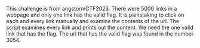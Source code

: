 This challenge is from angstormCTF2023. There were 5000 links in a webpage and only one link has the valid flag. 
It is painstaking to click on each and every link manually and examine the contents of the url.
The script examines every link and prints out the content. 
We need the one valid link that has the flag. The url that has the valid flag was found in the number 3054.
